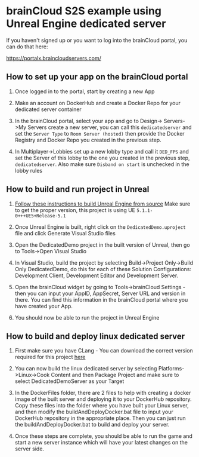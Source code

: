 # brainCloud S2S example using Unreal Engine dedicated server

If you haven't signed up or you want to log into the brainCloud portal, you can do that here:

https://portalx.braincloudservers.com/

## How to set up your app on the brainCloud portal

1. Once logged in to the portal, start by creating a new App

2. Make an account on DockerHub and create a Docker Repo for your dedicated server container

3. In the brainCloud portal, select your app and go to Design-> Servers->My Servers create a new server, you can call this `dedicatedserver` and set the `Server Type` to `Room Server (hosted)` then provide the Docker Registry and Docker Repo you created in the previous step.

4. In Multiplayer->Lobbies set up a new lobby type and call it `DED_FPS` and set the Server of this lobby to the one you created in the previous step, `dedicatedserver`. Also make sure `Disband on start` is unchecked in the lobby rules

## How to build and run project in Unreal

1. [Follow these instructions to build Unreal Engine from source](https://docs.unrealengine.com/5.1/en-US/building-unreal-engine-from-source/) Make sure to get the proper version, this project is using UE `5.1.1-0+++UE5+Release-5.1`

2. Once Unreal Engine is built, right click on the `DedicatedDemo.uproject` file and click Generate Visual Studio files

3. Open the DedicatedDemo project in the built version of Unreal, then go to Tools->Open Visual Studio

4. In Visual Studio, build the project by selecting Build->Project Only->Build Only DedicatedDemo, do this for each of these Solution Configurations: Development Client, Development Editor and Development Server.

5. Open the brainCloud widget by going to Tools->brainCloud Settings - then you can input your AppID, AppSecret, Server URL and version in there. You can find this information in the brainCloud portal where you have created your App.

6. You should now be able to run the project in Unreal Engine

## How to build and deploy linux dedicated server

1. First make sure you have CLang - You can download the correct version required for this project [here](https://cdn.unrealengine.com/CrossToolchain_Linux/v20_clang-13.0.1-centos7.exe)

2. You can now build the linux dedicated server by selecting Platforms->Linux->Cook Content and then Package Project and make sure to select DedicatedDemoServer as your Target

3. In the DockerFiles folder, there are 2 files to help with creating a docker image of the built server and deploying it to your DockerHub repository. Copy these files into the folder where you have built your Linux server, and then modify the buildAndDeployDocker.bat file to input your DockerHub repository in the appropriate place. Then you can just run the buildAndDeployDocker.bat to build and deploy your server.

4. Once these steps are complete, you should be able to run the game and start a new server instance which will have your latest changes on the server side.